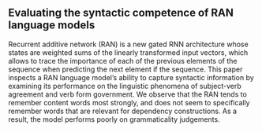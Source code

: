 ## Evaluating the syntactic competence of RAN language models

Recurrent additive network (RAN) is a new gated RNN architecture whose states are weighted sums
of the linearly transformed input vectors, which allows to trace the importance of each of the
previous elements of the sequence when predicting the next element if the sequence. This paper
inspects a RAN language model’s ability to capture syntactic information by examining its
performance on the linguistic phenomena of subject-verb agreement and verb form government.
We observe that the RAN tends to remember content words most strongly, and does not seem to
specifically remember words that are relevant for dependency constructions. As a result, the
model performs poorly on grammaticality judgements.
